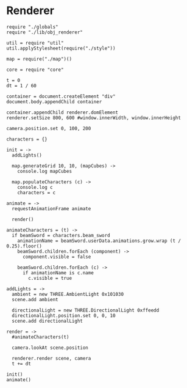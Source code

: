 Renderer
========

    require "./globals"
    require "./lib/obj_renderer"

    util = require "util"
    util.applyStylesheet(require("./style"))

    map = require("./map")()
    
    core = require "core"
    
    t = 0
    dt = 1 / 60

    container = document.createElement "div"
    document.body.appendChild container

    container.appendChild renderer.domElement
    renderer.setSize 800, 600 #window.innerWidth, window.innerHeight

    camera.position.set 0, 100, 200
    
    characters = {}

    init = ->
      addLights()

      map.generateGrid 10, 10, (mapCubes) ->
        console.log mapCubes

      map.populateCharacters (c) ->
        console.log c
        characters = c

    animate = ->
      requestAnimationFrame animate
      
      render()

    animateCharacters = (t) ->
      if beamSword = characters.beam_sword
        animationName = beamSword.userData.animations.grow.wrap (t / 0.25).floor()
        beamSword.children.forEach (component) ->
          component.visible = false
  
        beamSword.children.forEach (c) ->
          if animationName is c.name
            c.visible = true
         
    addLights = ->
      ambient = new THREE.AmbientLight 0x101030
      scene.add ambient

      directionalLight = new THREE.DirectionalLight 0xffeedd
      directionalLight.position.set 0, 0, 10
      scene.add directionalLight

    render = ->
      #animateCharacters(t)
    
      camera.lookAt scene.position

      renderer.render scene, camera
      t += dt

    init()
    animate()
